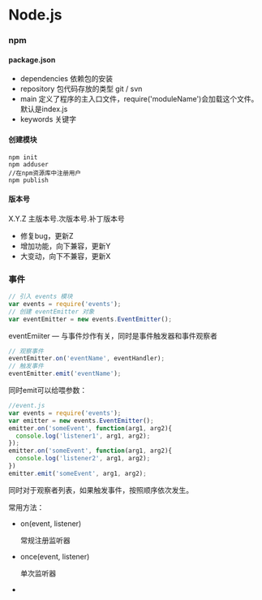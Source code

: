 # Node.js

### npm

#### package.json

* dependencies 依赖包的安装
* repository 包代码存放的类型 git / svn
* main 定义了程序的主入口文件，require('moduleName')会加载这个文件。默认是index.js
* keywords 关键字

#### 创建模块

```terminal
npm init
npm adduser
//在npm资源库中注册用户
npm publish
```

#### 版本号

X.Y.Z 主版本号.次版本号.补丁版本号

* 修复bug，更新Z
* 增加功能，向下兼容，更新Y
* 大变动，向下不兼容，更新X



### 事件

```javascript
// 引入 events 模块
var events = require('events');
// 创建 eventEmitter 对象
var eventEmitter = new events.EventEmitter();
```

eventEmiiter — 与事件炒作有关，同时是事件触发器和事件观察者

```javascript
// 观察事件
eventEmitter.on('eventName', eventHandler);
// 触发事件
eventEmitter.emit('eventName');
```

同时emit可以给喂参数：

```javascript
//event.js
var events = require('events');
var emitter = new events.EventEmitter();
emitter.on('someEvent', function(arg1, arg2){
  console.log('listener1', arg1, arg2);
});
emitter.on('someEvent', function(arg1, arg2){
  console.log('listener2', arg1, arg2);
})
emitter.emit('someEvent', arg1, arg2);
```

同时对于观察者列表，如果触发事件，按照顺序依次发生。

常用方法：

* on(event, listener)

   常规注册监听器

* once(event, listener)

  单次监听器

* 



